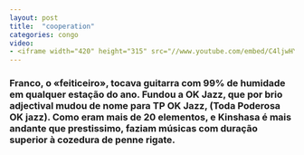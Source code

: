 ```yaml
---
layout: post
title:  "cooperation"
categories: congo
video: 
- <iframe width="420" height="315" src="//www.youtube.com/embed/C4ljwHYbq5o" frameborder="0" allowfullscreen></iframe>
---
```


### Franco, o «feiticeiro», tocava guitarra com 99% de humidade em qualquer estação do ano. Fundou a OK Jazz, que por brio adjectival mudou de nome para TP OK Jazz, (Toda Poderosa OK jazz). Como eram mais de 20 elementos, e Kinshasa é mais andante que prestissimo, faziam músicas com duração superior à cozedura de penne rigate.